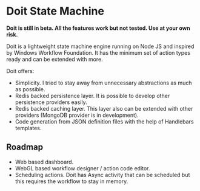 # Doit State Machine

**Doit is still in beta. All the features work but not tested. Use at your own risk.**

Doit is a lightweight state machine engine running on Node JS and inspired by Windows Workflow Foundation. It has the minimum set of action types ready and can be extended with more.

Doit offers:
- Simplicity. I tried to stay away from unnecessary abstractions as much as possible.
- Redis backed persistence layer. It is possible to develop other persistence providers easily.
- Redis backed caching layer. This layer also can be extended with other providers (MongoDB provider is in development).
- Code generation from JSON definition files with the help of Handlebars templates.

## Roadmap
* Web based dashboard.
* WebGL based workflow designer / action code editor.
* Scheduling actions. Doit has Async activity that can be scheduled but this requires the workflow to stay in memory. 


